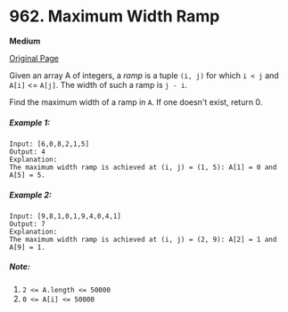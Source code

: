 # 962. Maximum Width Ramp

**Medium**

[Original Page](https://leetcode.com/problems/maximum-width-ramp/)

Given an array A of integers, a _ramp_ is a tuple `(i, j)` for which `i < j` and `A[i]` <= `A[j]`.  The width of such a ramp is `j - i`.

Find the maximum width of a ramp in `A`.  If one doesn't exist, return 0.

##### Example 1:
```
Input: [6,0,8,2,1,5]
Output: 4
Explanation: 
The maximum width ramp is achieved at (i, j) = (1, 5): A[1] = 0 and A[5] = 5.
```

##### Example 2:
```
Input: [9,8,1,0,1,9,4,0,4,1]
Output: 7
Explanation: 
The maximum width ramp is achieved at (i, j) = (2, 9): A[2] = 1 and A[9] = 1.
```

##### Note:
1. `2 <= A.length <= 50000`
2. `0 <= A[i] <= 50000`
